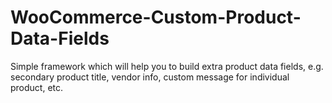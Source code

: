 WooCommerce-Custom-Product-Data-Fields
======================================

Simple framework which will help you to build extra product data fields, e.g. secondary product title, vendor info, custom message for individual product, etc. 
